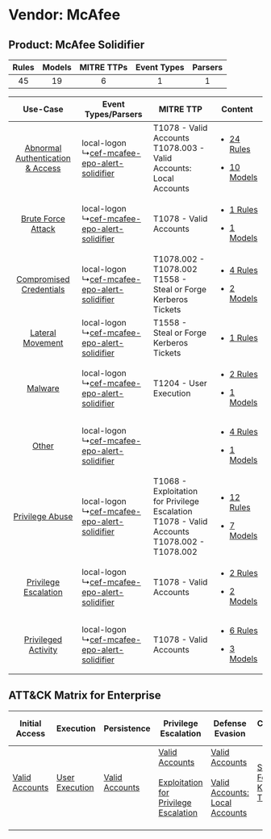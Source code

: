 Vendor: McAfee
==============
Product: McAfee Solidifier
--------------------------
| Rules | Models | MITRE TTPs | Event Types | Parsers |
|:-----:|:------:|:----------:|:-----------:|:-------:|
|  45   |   19   |     6      |      1      |    1    |

|    Use-Case    | Event Types/Parsers    | MITRE TTP    | Content    |
|:----:| ---- | ---- | ---- |
| [Abnormal Authentication & Access](../../../UseCases/uc_abnormal_authentication_&_access.md) |  local-logon<br> ↳[cef-mcafee-epo-alert-solidifier](Ps/pC_cefmcafeeepoalertsolidifier.md)<br> | T1078 - Valid Accounts<br>T1078.003 - Valid Accounts: Local Accounts<br>    | [<ul><li>24 Rules</li></ul><ul><li>10 Models</li></ul>](RM/r_m_mcafee_mcafee_solidifier_Abnormal_Authentication_&_Access.md) |
|    [Brute Force Attack](../../../UseCases/uc_brute_force_attack.md)    |  local-logon<br> ↳[cef-mcafee-epo-alert-solidifier](Ps/pC_cefmcafeeepoalertsolidifier.md)<br> | T1078 - Valid Accounts<br>    | [<ul><li>1 Rules</li></ul><ul><li>1 Models</li></ul>](RM/r_m_mcafee_mcafee_solidifier_Brute_Force_Attack.md)    |
|          [Compromised Credentials](../../../UseCases/uc_compromised_credentials.md)          |  local-logon<br> ↳[cef-mcafee-epo-alert-solidifier](Ps/pC_cefmcafeeepoalertsolidifier.md)<br> | T1078.002 - T1078.002<br>T1558 - Steal or Forge Kerberos Tickets<br>    | [<ul><li>4 Rules</li></ul><ul><li>2 Models</li></ul>](RM/r_m_mcafee_mcafee_solidifier_Compromised_Credentials.md)    |
|    [Lateral Movement](../../../UseCases/uc_lateral_movement.md)    |  local-logon<br> ↳[cef-mcafee-epo-alert-solidifier](Ps/pC_cefmcafeeepoalertsolidifier.md)<br> | T1558 - Steal or Forge Kerberos Tickets<br>    | [<ul><li>1 Rules</li></ul>](RM/r_m_mcafee_mcafee_solidifier_Lateral_Movement.md)    |
|    [Malware](../../../UseCases/uc_malware.md)    |  local-logon<br> ↳[cef-mcafee-epo-alert-solidifier](Ps/pC_cefmcafeeepoalertsolidifier.md)<br> | T1204 - User Execution<br>    | [<ul><li>2 Rules</li></ul><ul><li>1 Models</li></ul>](RM/r_m_mcafee_mcafee_solidifier_Malware.md)    |
|    [Other](../../../UseCases/uc_other.md)    |  local-logon<br> ↳[cef-mcafee-epo-alert-solidifier](Ps/pC_cefmcafeeepoalertsolidifier.md)<br> |    | [<ul><li>4 Rules</li></ul><ul><li>1 Models</li></ul>](RM/r_m_mcafee_mcafee_solidifier_Other.md)    |
|    [Privilege Abuse](../../../UseCases/uc_privilege_abuse.md)    |  local-logon<br> ↳[cef-mcafee-epo-alert-solidifier](Ps/pC_cefmcafeeepoalertsolidifier.md)<br> | T1068 - Exploitation for Privilege Escalation<br>T1078 - Valid Accounts<br>T1078.002 - T1078.002<br> | [<ul><li>12 Rules</li></ul><ul><li>7 Models</li></ul>](RM/r_m_mcafee_mcafee_solidifier_Privilege_Abuse.md)    |
|    [Privilege Escalation](../../../UseCases/uc_privilege_escalation.md)    |  local-logon<br> ↳[cef-mcafee-epo-alert-solidifier](Ps/pC_cefmcafeeepoalertsolidifier.md)<br> | T1078 - Valid Accounts<br>    | [<ul><li>2 Rules</li></ul><ul><li>2 Models</li></ul>](RM/r_m_mcafee_mcafee_solidifier_Privilege_Escalation.md)    |
|    [Privileged Activity](../../../UseCases/uc_privileged_activity.md)    |  local-logon<br> ↳[cef-mcafee-epo-alert-solidifier](Ps/pC_cefmcafeeepoalertsolidifier.md)<br> | T1078 - Valid Accounts<br>    | [<ul><li>6 Rules</li></ul><ul><li>3 Models</li></ul>](RM/r_m_mcafee_mcafee_solidifier_Privileged_Activity.md)    |

ATT&CK Matrix for Enterprise
----------------------------
| Initial Access                                                      | Execution                                                           | Persistence                                                         | Privilege Escalation                                                                                                                                          | Defense Evasion                                                                                                                                            | Credential Access                                                                    | Discovery | Lateral Movement | Collection | Command and Control | Exfiltration | Impact |
| ------------------------------------------------------------------- | ------------------------------------------------------------------- | ------------------------------------------------------------------- | ------------------------------------------------------------------------------------------------------------------------------------------------------------- | ---------------------------------------------------------------------------------------------------------------------------------------------------------- | ------------------------------------------------------------------------------------ | --------- | ---------------- | ---------- | ------------------- | ------------ | ------ |
| [Valid Accounts](https://attack.mitre.org/techniques/T1078)<br><br> | [User Execution](https://attack.mitre.org/techniques/T1204)<br><br> | [Valid Accounts](https://attack.mitre.org/techniques/T1078)<br><br> | [Valid Accounts](https://attack.mitre.org/techniques/T1078)<br><br>[Exploitation for Privilege Escalation](https://attack.mitre.org/techniques/T1068)<br><br> | [Valid Accounts](https://attack.mitre.org/techniques/T1078)<br><br>[Valid Accounts: Local Accounts](https://attack.mitre.org/techniques/T1078/003)<br><br> | [Steal or Forge Kerberos Tickets](https://attack.mitre.org/techniques/T1558)<br><br> |           |                  |            |                     |              |        |
